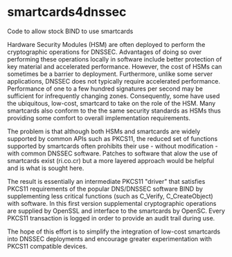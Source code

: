 # smartcards4dnssec
Code to allow stock BIND to use smartcards

Hardware Security Modules (HSM) are often deployed to perform the cryptographic operations for DNSSEC.  Advantages of doing so over performing these operations locally in software include better protection of key material and accelerated performance.  However, the cost of HSMs can sometimes be a barrier to deployment.  Furthermore, unlike some server applications, DNSSEC does not typically require accelerated performance.  Performance of one to a few hundred signatures per second may be sufficient for infrequently changing zones. Consequently, some have used the ubiquitous, low-cost,  smartcard to take on the role of the HSM. Many smartcards also conform to the the same security standards as HSMs thus providing some comfort to overall implementation requirements.

The problem is that although both HSMs and smartcards are widely supported by common APIs such as PKCS11, the reduced set of functions supported by smartcards often prohibits their use - without modification - with common DNSSEC software.  Patches to software that alow the use of smartcards exist (ri.co.cr) but a more layered approach would be helpful and is what is sought here.

The result is essentially an intermediate PKCS11 "driver" that satisfies PKCS11 requirements of the popular DNS/DNSSEC software BIND by supplementing less critical functions (such as C_Verify, C_CreateObject) with software. In this first version supplemental cryptographic operations are supplied by OpenSSL and interface to the smartcards by OpenSC. Every PKCS11 transaction is logged in order to provide an audit trail during use.

The hope of this effort is to simplify the integration of low-cost smartcards into DNSSEC deployments and encourage greater experimentation with PKCS11 compatible devices.




  
  

